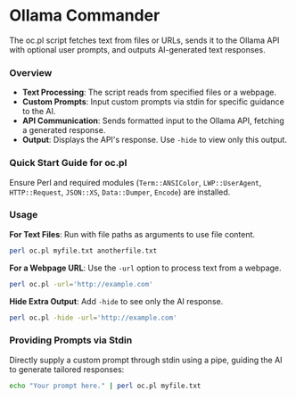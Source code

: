 # Ollama Commander

The oc.pl script fetches text from files or URLs, sends it to the Ollama API with optional user prompts, and outputs AI-generated text responses.

### Overview

- **Text Processing**: The script reads from specified files or a webpage.
- **Custom Prompts**: Input custom prompts via stdin for specific guidance to the AI.
- **API Communication**: Sends formatted input to the Ollama API, fetching a generated response.
- **Output**: Displays the API's response. Use `-hide` to view only this output.

### Quick Start Guide for oc.pl

Ensure Perl and required modules (`Term::ANSIColor`, `LWP::UserAgent`, `HTTP::Request`, `JSON::XS`, `Data::Dumper`, `Encode`) are installed.

### Usage

**For Text Files**: Run with file paths as arguments to use file content.

```bash
perl oc.pl myfile.txt anotherfile.txt
```

**For a Webpage URL**: Use the `-url` option to process text from a webpage.

```bash
perl oc.pl -url='http://example.com'
```
**Hide Extra Output**: Add `-hide` to see only the AI response.

```bash
perl oc.pl -hide -url='http://example.com'
```

### Providing Prompts via Stdin

Directly supply a custom prompt through stdin using a pipe, guiding the AI to generate tailored responses:
```bash
echo "Your prompt here." | perl oc.pl myfile.txt
```
